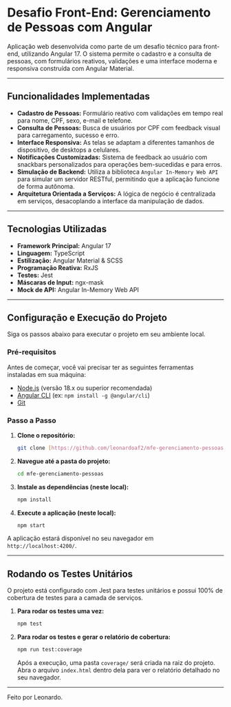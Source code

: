 # Desafio Front-End: Gerenciamento de Pessoas com Angular

Aplicação web desenvolvida como parte de um desafio técnico para front-end, utilizando Angular 17. O sistema permite o cadastro e a consulta de pessoas, com formulários reativos, validações e uma interface moderna e responsiva construída com Angular Material.

---

## Funcionalidades Implementadas

-   **Cadastro de Pessoas:** Formulário reativo com validações em tempo real para nome, CPF, sexo, e-mail e telefone.
-   **Consulta de Pessoas:** Busca de usuários por CPF com feedback visual para carregamento, sucesso e erro.
-   **Interface Responsiva:** As telas se adaptam a diferentes tamanhos de dispositivo, de desktops a celulares.
-   **Notificações Customizadas:** Sistema de feedback ao usuário com snackbars personalizados para operações bem-sucedidas e para erros.
-   **Simulação de Backend:** Utiliza a biblioteca `Angular In-Memory Web API` para simular um servidor RESTful, permitindo que a aplicação funcione de forma autônoma.
-   **Arquitetura Orientada a Serviços:** A lógica de negócio é centralizada em serviços, desacoplando a interface da manipulação de dados.

---

## Tecnologias Utilizadas

-   **Framework Principal:** Angular 17
-   **Linguagem:** TypeScript
-   **Estilização:** Angular Material & SCSS
-   **Programação Reativa:** RxJS
-   **Testes:** Jest
-   **Máscaras de Input:** ngx-mask
-   **Mock de API:** Angular In-Memory Web API

---

## Configuração e Execução do Projeto

Siga os passos abaixo para executar o projeto em seu ambiente local.

### Pré-requisitos

Antes de começar, você vai precisar ter as seguintes ferramentas instaladas em sua máquina:
-   [Node.js](https://nodejs.org/en/) (versão 18.x ou superior recomendada)
-   [Angular CLI](https://angular.dev/cli) (ex: `npm install -g @angular/cli`)
-   [Git](https://git-scm.com/)

### Passo a Passo

1.  **Clone o repositório:**
    ```bash
    git clone [https://github.com/leonardoaf2/mfe-gerenciamento-pessoas.git](https://github.com/leonardoaf2/mfe-gerenciamento-pessoas.git)
    ```

2.  **Navegue até a pasta do projeto:**
    ```bash
    cd mfe-gerenciamento-pessoas
    ```

3.  **Instale as dependências (neste local):**
    ```bash
    npm install
    ```

4.  **Execute a aplicação (neste local):**
    ```bash
    npm start
    ```

A aplicação estará disponível no seu navegador em `http://localhost:4200/`.

---

## Rodando os Testes Unitários

O projeto está configurado com Jest para testes unitários e possui 100% de cobertura de testes para a camada de serviços.

1.  **Para rodar os testes uma vez:**
    ```bash
    npm test
    ```

2.  **Para rodar os testes e gerar o relatório de cobertura:**
    ```bash
    npm run test:coverage
    ```
    Após a execução, uma pasta `coverage/` será criada na raiz do projeto. Abra o arquivo `index.html` dentro dela para ver o relatório detalhado no seu navegador.

---
Feito por Leonardo.